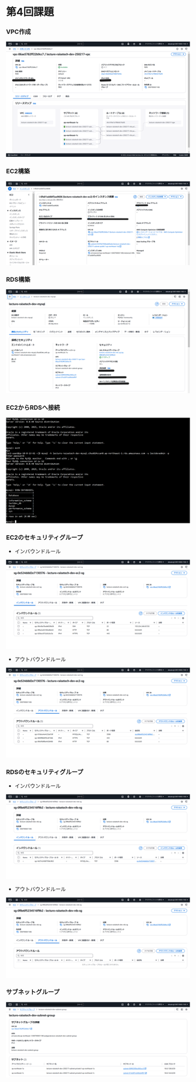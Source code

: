 # 第4回課題

### VPC作成

![VPC作成](images/lecture04-1.png)

### EC2構築

![EC2構築](images/lecture04-2.png)

### RDS構築

![RDS作成](images/lecture04-3.png)

### EC2からRDSへ接続

![EC2からRDSへ接続](images/lecture04-4.png)

### EC2のセキュリティグループ

- インバウンドルール

![EC2のインバウンドルール](images/lecture04-5.png)

- アウトバウンドルール

![EC2のアウトバウンドルール](images/lecture04-6.png)

### RDSのセキュリティグループ

- インバウンドルール

![RDSのインバウンドルール](images/lecture04-7.png)

- アウトバウンドルール

![RDSのアウトバウンドルール](images/lecture04-8.png)

### サブネットグループ

![サブネットグループ](images/lecture04-9.png)

